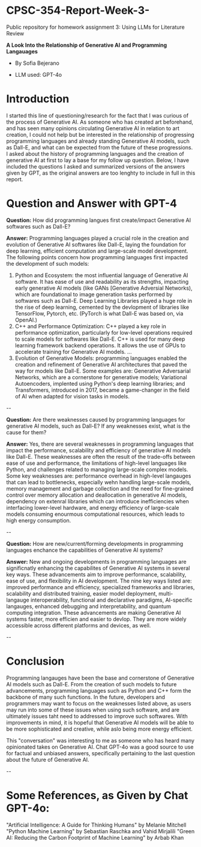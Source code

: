 # CPSC-354-Report-Week-3-
Public repository for homework assignment 3: Using LLMs for Literature Review

**A Look Into the Relationship of Generative AI and Programming Langauages**
- By Sofia Bejerano

- LLM used: GPT-4o

# Introduction
I started this line of questioning/research for the fact that I was curious of the process of Generative AI. As someone who has created art beforehand, and has seen many opinions circulating Generative AI in relation to art creation, I could not help but be interested in the relationship of progressing programming languages and already standing Generative AI models, such as Dall-E, and what can be expected from the future of these progressions. I asked about the history of programming languages and the creation of generative AI at first to lay a base for my follow up question. Below, I have included the questions I asked and summarized versions of the answers given by GPT, as the original answers are too lenghty to include in full in this report. 

# Question and Answer with GPT-4
**Question:** How did programming langues first create/impact Generative AI softwares such as Dall-E? 

**Answer:** Programming languages played a crucial role in the creation and evolution of Generative AI softwares like Dall-E, laying the foundation for deep learning, efficient computation and large-scale model development. The following points concern how programming languages first impacted the development of such models: 
1. Python and Ecosystem: the most influential language of Generative AI software. It has ease of use and readability as its strengths, impacting early generative AI models (like GANs [Generative Adversial Networks), which are foundational to image generation tasks performed by softwares such as Dall-E. Deep Learning Libraries played a huge role in the rise of deep learning, cemented by the devlopment of libraries like TensorFlow, Pytorch, etc. (PyTorch is what Dall-E was based on, via OpenAI.)
2. C++ and Performance Optimization: C++ played a key role in performance optimization, particularly for low-level operations required to scale models for softwares like Dall-E. C++ is used for many deep learning framework backend operations. It allows the use of GPUs to accelerate training for Generative AI models.
...
5. Evolution of Generative Models: programming languages enabled the creation and refinement of Generative AI architectures that paved the way for models like Dall-E. Some examples are: Generative Adversarial Networks, which are a cornerstone for generative models; Variational Autoencoders, implented using Python's deep learning libraries; and Transformers, introduced in 2017, became a game-changer in the field of AI when adapted for vision tasks in models. 

--

**Question:** Are there weaknesses caused by programming languages for generative AI models, such as Dall-E? If any weaknesses exist, what is the cause for them? 

**Answer:** Yes, there are several weaknesses in programming languages that impact the performance, scalability and efficiency of generative AI models like Dall-E. These weaknesses are often the result of the trade-offs between ease of use and performance, the limitations of high-level languages like Python, and challenges related to managing large-scale complex models. Some key weaknesses are: performance overhead in high-level langauges that can lead to bottlenecks, especially wehn handling large-scale models, memory management and garbage collection and the need for fine-grained control over memory allocation and deallocation in generative AI models, dependency on extenral libraries which can introduce inefficiencies when interfacing lower-level hardware, and energy efficiency of large-scale models consuming enourmous computational resources, which leads to high energy consumption. 

--

**Question:** How are new/current/forming developments in programming languages enchance the capabilities of Generative AI systems? 

**Answer:** New and ongoing developments in programming languages are significnatly enhancing the capabilites of Generative AI systems in several key ways. These advancements aim to improve performance, scalability, ease of use, and flexibility in AI development. The nine key ways listed are: improved performance and efficiency, specialized frameworks and libraries, scalability and distributed training, easier model deployment, multi-langauge interoperability, functional and declarative paradigms, AI-specific langauges, enhanced debugging and interpretability, and quantum computing integration. These advancements are making Generative AI systems faster, more efficien and easier to devlop. They are more widely accessible across different platforms and devices, as well. 

-- 

# Conclusion 
Programming langauges have been the base and cornerstone of Generative AI models such as Dall-E. From the creation of such models to future advancements, programming languages such as Python and C++ form the backbone of many such functions. In the future, developers and programmers may want to focus on the weaknesses listed above, as users may run into some of these issues when using such software, and are ultimately issues taht need to addressed to improve such softwares. With improvements in mind, it is hopeful that Generative AI models will be able to be more sophisticated and creative, while aslo being more energy efficient. 

This "conversation" was interesting to me as someone who has heard many opinionated takes on Generative AI. Chat GPT-4o was a good source to use for factual and unbiased answers, specifically pertaining to the last question about the future of Generative AI. 

--

# Some References, as Given by Chat GPT-4o: 
"Artificial Intelligence: A Guide for Thinking Humans" by Melanie Mitchell
"Python Machine Learning" by Sebastian Raschka and Vahid Mirjalili
"Green AI: Reducing the Carbon Footprint of Machine Learning" by Arbab Khan
